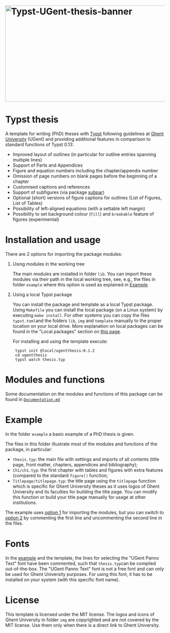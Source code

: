 <h1>
<img width="2146" height="302" alt="Typst-UGent-thesis-banner" src="https://github.com/user-attachments/assets/4d31ee26-9639-4566-9142-68ef41a2a19f" />
</h1>

# Typst thesis

A template for writing (PhD) theses with [Typst](https://typst.app/) following guidelines at [Ghent University](https://www.ugent.be/en) (UGent) and providing additional features in comparison to standard functions of Typst 0.13:

- Improved layout of outlines (in particular for outline entries spanning multiple lines)
- Support of Parts and Appendices
- Figure and equation numbers including the chapter/appendix number
- Omission of page numbers on blank pages before the beginning of a chapter
- Customised captions and references
- Support of subfigures (via package [subpar](https://typst.app/universe/package/subpar))
- Optional (short) versions of figure captions for outlines (List of Figures, List of Tables)
- Possibility of left-aligned equations (with a settable left margin)
- Possibility to set background colour (`fill`) and `breakable` feature of figures (experimental)

# Installation and usage


There are 2 options for importing the package modules:

1. <a name="workingtree"></a> Using modules in the working tree 

    The main modules are installed in folder `lib`. You can import these modules via their path in the local working tree, see, e.g., the files in folder `example` where this option is used as explained in [Example](#example).

2. <a name="localpackage"></a> Using a local Typst package 

    You can install the package and template as a local Typst package. Using  `Makefile` you can install the local package (on a Linux system) by executing `make install`. For other systems you can copy the files `typst.toml`and the folders `lib`, `img` and `template` manually to the proper location on your local drive. More explanation on local packages can be found in the "Local packages" section on [this page](https://github.com/typst/packages/#).

    For installing and using the template execute:
    
        typst init @local/ugentthesis:0.1.2  
        cd ugentthesis
        typst watch thesis.typ
 

# Modules and functions

Some documentation on the modules and functions of this package can be found in [`Documentation.md`](Documentation.md) 
 
# Example

In the folder `example` a basic example of a PhD thesis is given. 

The files in this folder illustrate most of the modules and functions of the package, in particular:

- `thesis.typ`: the main file with settings and imports of all contents (title page, front matter, chapters, appendices and bibliography);
- `Ch1/ch1.typ`: the first chapter with tables and figures with extra features (compared to the standard `figure()` function;
- `Titlepage/titlepage.typ`: the title page using the `titlepage` function which is specific for Ghent University theses as it uses logos of Ghent University and its faculties for building the title page. You can modify this function or build your title page manually for usage at other institutions.


The example uses [option 1](#workingtree) for importing the modules, but you can switch to [option 2](#localpackage) by commenting the first line and uncommenting the second line in the files.

# Fonts

In the  [example](#example) and the template, the lines for selecting the "UGent Panno Text" font have been commented, such that `thesis.typ`can be compiled out-of-the-box. The "UGent Panno Text" font is not a free font and can only be used for Ghent University purposes. For using this font, it has to be installed on your system (with this specific font name).


# License
This template is licensed under the MIT license.
The logos and icons of Ghent University in folder `img` are copyrighted and are not covered by the MIT license. Use them only when there is a direct link to Ghent University. 
